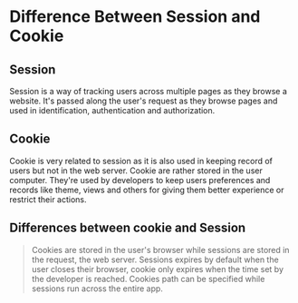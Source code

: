 
# Difference Between Session and Cookie

## Session
Session is a way of tracking users across multiple pages as they browse a website. It's passed along the user's request as they browse pages and used in identification, authentication and authorization.

## Cookie
Cookie is very related to session as it is also used in keeping record of users but not in the web server. Cookie are rather stored in the user computer. They're used by developers to keep users preferences and records like theme, views and others for giving them better experience or restrict their actions.

## Differences between cookie and Session
> Cookies are stored in the user's browser while sessions are stored in the request, the web server.
> Sessions expires by default when the user closes their browser, cookie only expires when the time set by the developer is reached.
> Cookies path can be specified while sessions run across the entire app.